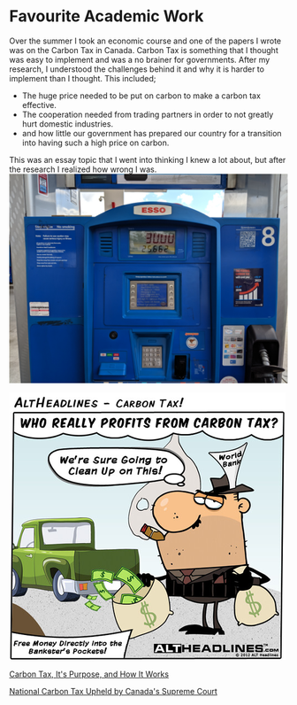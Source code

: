 # **Favourite Academic Work**

Over the summer I took an economic course and one of the papers I wrote was on the Carbon Tax in Canada. Carbon Tax is something that I thought was easy to implement and was a no brainer for governments. After my research, I understood the challenges behind it and why it is harder to implement than I thought. This included;
+ The huge price needed to be put on carbon to make a carbon tax effective.
+ The cooperation needed from trading partners in order to not greatly hurt domestic industries.
+ and how little our government has prepared our country for a transition into having such a high price on carbon.

This was an essay topic that I went into thinking I knew a lot about, but after the research I realized how wrong I was.
![gas pump](Federal_Carbon_Tax_will_cost_you_sticker_-_2019_-_01.jpeg)

![carbon tax comic](7552493338_16fe1e2eb9.jpeg)

[Carbon Tax, It's Purpose, and How It Works](https://www.thebalance.com/carbon-tax-definition-how-it-works-4158043)

[National Carbon Tax Upheld by Canada's Supreme Court](https://www.scientificamerican.com/article/national-carbon-tax-upheld-by-canadas-supreme-court/)
